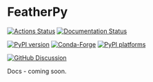 # FeatherPy

[![Actions Status][actions-badge]][actions-link]
[![Documentation Status][rtd-badge]][rtd-link]

[![PyPI version][pypi-version]][pypi-link]
[![Conda-Forge][conda-badge]][conda-link]
[![PyPI platforms][pypi-platforms]][pypi-link]

[![GitHub Discussion][github-discussions-badge]][github-discussions-link]

<!-- SPHINX-START -->

<!-- prettier-ignore-start -->
[actions-badge]:            https://github.com/AlecThomson/FeatherPy/workflows/CI/badge.svg
[actions-link]:             https://github.com/AlecThomson/FeatherPy/actions
[conda-badge]:              https://img.shields.io/conda/vn/conda-forge/FeatherPy
[conda-link]:               https://github.com/conda-forge/FeatherPy-feedstock
[github-discussions-badge]: https://img.shields.io/static/v1?label=Discussions&message=Ask&color=blue&logo=github
[github-discussions-link]:  https://github.com/AlecThomson/FeatherPy/discussions
[pypi-link]:                https://pypi.org/project/FeatherPy/
[pypi-platforms]:           https://img.shields.io/pypi/pyversions/FeatherPy
[pypi-version]:             https://img.shields.io/pypi/v/FeatherPy
[rtd-badge]:                https://readthedocs.org/projects/FeatherPy/badge/?version=latest
[rtd-link]:                 https://FeatherPy.readthedocs.io/en/latest/?badge=latest

<!-- prettier-ignore-end -->

Docs - coming soon.
